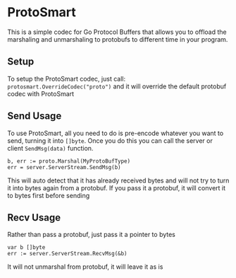 # ProtoSmart

This is a simple codec for Go Protocol Buffers that allows you to offload the marshaling and unmarshaling to protobufs to different time in your program.

## Setup
To setup the ProtoSmart codec, just call: `protosmart.OverrideCodec("proto")` and it will override the default protobuf codec with ProtoSmart

## Send Usage
To use ProtoSmart, all you need to do is pre-encode whatever you want to send, turning it into `[]byte`. Once you do this
you can call the server or client `SendMsg(data)` function.

```
b, err := proto.Marshal(MyProtoBufType)
err = server.ServerStream.SendMsg(b)
```

This will auto detect that it has already received bytes and will not try to turn it into bytes again from a protobuf. If you pass it a protobuf, it will convert it to bytes first before sending

## Recv Usage

Rather than pass a protobuf, just pass it a pointer to bytes

```
var b []byte
err := server.ServerStream.RecvMsg(&b)
```

It will not unmarshal from protobuf, it will leave it as is



